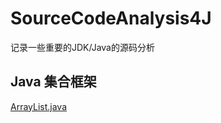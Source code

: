 # SourceCodeAnalysis4J

记录一些重要的JDK/Java的源码分析

## Java 集合框架

[ArrayList.java](./Collections-framework/ArrayList.java)
